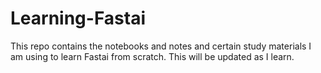 # Learning-Fastai
This repo contains the notebooks and notes and certain study materials I am using to learn Fastai from scratch. This will be updated as I learn.
